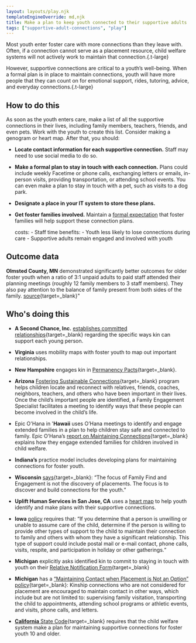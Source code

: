 ```yaml
---
layout: layouts/play.njk
templateEngineOverride: md,njk
title: Make a plan to keep youth connected to their supportive adults
tags: ["supportive-adult-connections", "play"]
---
```


Most youth enter foster care with more connections than they leave with. Often, if a connection cannot serve as a placement resource, child welfare systems will not actively work to maintain that connection.{.t-large}

However, supportive connections are critical to a youth’s well-being. When a formal plan is in place to maintain connections, youth will have more people that they can count on for emotional support, rides, tutoring, advice, and everyday connections.{.t-large}

## How to do this

As soon as the youth enters care, make a list of all the supportive connections in their lives, including family members, teachers, friends, and even pets. Work with the youth to create this list. Consider making a genogram or heart map. After that, you should:

* **Locate contact information for each supportive connection.** Staff may need to use social media to do so.

* **Make a formal plan to stay in touch with each connection.** Plans could include weekly Facetime or phone calls, exchanging letters or emails, in-person visits, providing transportation, or attending school events. You can even make a plan to stay in touch with a pet, such as visits to a dog park.

* **Designate a place in your IT system to store these plans.**

* **Get foster families involved.** Maintain a [formal expectation](/recommendations/keeping-in-touch-with-kin-formal-responsibility) that foster families will help support these connection plans.

    costs:
      - Staff time
    benefits:
      - Youth less likely to lose connections during care
      - Supportive adults remain engaged and involved with youth

## Outcome data

**Olmsted County, MN** demonstrated significantly better outcomes for older foster youth when a ratio of 3:1 unpaid adults to paid staff attended their planning meetings (roughly 12 family members to 3 staff members). They also pay attention to the balance of family present from both sides of the family. [source](https://anchor.fm/nipfc/episodes/Episode-10--Sustaining-Family-Involvement-ea7q6v){target=_blank}"

## Who's doing this

* **A Second Chance, Inc.** [establishes committed relationships](https://www.asecondchance-kinship.com/programs-services/philadelphia/support-services/family-finding/){target=_blank} regarding the specific ways kin can support each young person.

* **Virginia** uses mobility maps with foster youth to map out important relationships.

* **New Hampshire** engages kin in [Permanency Pacts](https://www.fosterclub.com/sites/default/files/Permanency%20Pact_0.pdf){target=_blank}.

* **Arizona** [Fostering Sustainable Connections](https://dcs.az.gov/news/department-child-safety-wins-federal-approval-innovative-intervention-program-help-children){target=_blank} program helps children locate and reconnect with relatives, friends, coaches, neighbors, teachers, and others who have been important in their lives. Once the child’s important people are identified, a Family Engagement Specialist facilitates a meeting to identify ways that these people can become involved in the child’s life.

* Epic O'Hana in '**Hawaii** uses O’Hana meetings to identify and engage extended families in a plan to help children stay safe and connected to family. Epic O’Hana’s [report on Maintaining Connections](https://www.grandfamilies.org/Portals/0/Documents/Wikihow/Hawaii%20Maintaining%20Connections%20manual.pdf?ver=lrUOaC2XwUsJMdzVcHOW4g%3d%3d){target=_blank} explains how they engage extended families for children involved in child welfare.

* **Indiana’s** practice model includes developing plans for maintaining connections for foster youth.

* **Wisconsin** [says](https://drive.google.com/file/d/1vhn78eupW25aIhfTGSVri1rh2y_0GEQ9/view){target=_blank}: “The focus of Family Find and Engagement is not the discovery of placements. The focus is to discover and build connections for the youth.”

* **Uplift Human Services in San Jose, CA** uses a [heart map](/recommendations/use-heart-map/) to help youth identify and make plans with their supportive connections.

* **Iowa** [policy](https://hhs.iowa.gov/sites/default/files/18-B1.pdf) requires that: “If you determine that a person is unwilling or unable to assume care of the child, determine if the person is willing to provide other types of support to the child to maintain their connection to family and others with whom they have a significant relationship. This type of support could include postal mail or e-mail contact, phone calls, visits, respite, and participation in holiday or other gatherings.“

* **Michigan** explicitly asks identified kin to commit to staying in touch with youth on their [Relative Notification Form](https://www.michigan.gov/mdhhs/-/media/Project/Websites/mdhhs/Doing-Business-with-MDHHS/Contract-and-Subrecipient-Resources/Foster-Care-Forms/DHS-0990.dot?rev=39bab7cbc17e41ea86e7d14669a0b732&hash=658359B04B5A81E4195C8614CDBBEED5){target=_blank}

* **Michigan** has a [“Maintaining Contact when Placement is Not an Option” policy](https://dhhs.michigan.gov/OLMWEB/EX/FO/Public/FOM/722-03B.pdf){target=_blank}: Kinship connections who are not considered for placement are encouraged to maintain contact in other ways, which include but are not limited to: supervising family visitation, transporting the child to appointments, attending school programs or athletic events, and visits, phone calls, and letters.

* [**California** State Code](https://leginfo.legislature.ca.gov/faces/codes_displaySection.xhtml?lawCode=WIC&sectionNum=16501.1){target=_blank} requires that the child welfare system make a plan for maintaining supportive connections for foster youth 10 and older.